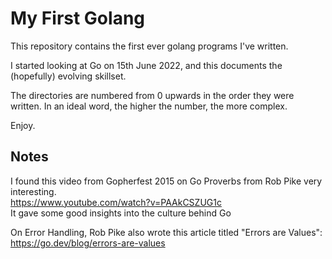 # My First Golang

This repository contains the first ever golang programs I've written.

I started looking at Go on 15th June 2022, and this documents the (hopefully) evolving skillset.

The directories are numbered from 0 upwards in the order they were written. In an ideal word, the higher the number, the more complex.

Enjoy.

## Notes

I found this video from Gopherfest 2015 on Go Proverbs from Rob Pike very interesting.  
https://www.youtube.com/watch?v=PAAkCSZUG1c  
It gave some good insights into the culture behind Go

On Error Handling, Rob Pike also wrote this article titled "Errors are Values": https://go.dev/blog/errors-are-values

